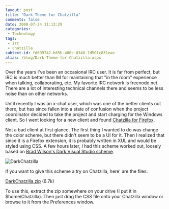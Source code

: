 ```yaml
---
layout: post
title: "Dark Theme for Chatzilla"
comments: false
date: 2008-07-24 11:13:29
categories:
 - Technology
tags:
 - irc
 - chatzilla
subtext-id: fd699742-b65b-486c-8340-7d501c831eae
alias: /blog/Dark-Theme-for-Chatzilla.aspx
---
```



Over the years I've been an occasional IRC user. It is far from perfect, but IRC is much better than IM for maintaining that "in the room" experience when talking, collaborating, etc. My favorite IRC network is freenode.net. There are a lot of interesting technical channels there and seems to be less noise than on other networks.

Until recently I was an x-chat user, which was one of the better clients out there, but has since fallen into a state of confusion when the project coordinator decided to take the project and start charging for the Windows client. So I went looking for a new client and found [Chatzilla for Firefox](http://chatzilla.hacksrus.com/).

Not a bad client at first glance. The first thing I wanted to do was change the color scheme, but there didn't seem to be a UI for it. Then I realized that since it is a Firefox extension, it is probably written in XUL and would be styled using CSS. A few hours later, I had this scheme worked out, loosely based on [Brad Wilson's Dark Visual Studio scheme](http://www.agileprogrammer.com/dotnetguy/archive/2006/09/07/19030.aspx).

![DarkChatzilla](/images/blog/WindowsLiveWriter/DarkThemeforChatzilla_AAA4/DarkChatzilla_3.png)

If you want to give this scheme a try on Chatzilla, here' are the files:

[DarkChatzilla.zip](http://www.peterprovost.org/Files/DarkChatzilla.zip) (6.7k)

To use this, extract the zip somewhere on your drive (I put it in $home\Chatzilla). Then just drag the CSS file onto your Chatzilla window or browse to it from the Preferences window.
